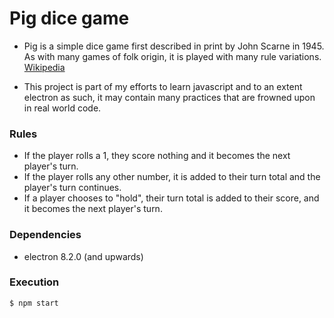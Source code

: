 # Pig dice game
- Pig is a simple dice game first described in print by John Scarne in 1945. As with many games of folk origin, it is played with many rule variations. [Wikipedia](https://en.wikipedia.org/wiki/Pig_(dice_game))

- This project is part of my efforts to learn javascript and to an extent electron as such, it may contain
many practices that are frowned upon in real world code.

### Rules
-  If the player rolls a 1, they score nothing and it becomes the next player's turn.
-  If the player rolls any other number, it is added to their turn total and the player's turn continues.
-  If a player chooses to "hold", their turn total is added to their score, and it becomes the next player's turn.

### Dependencies
- electron  8.2.0 (and upwards)

### Execution
```shell 
$ npm start
```
